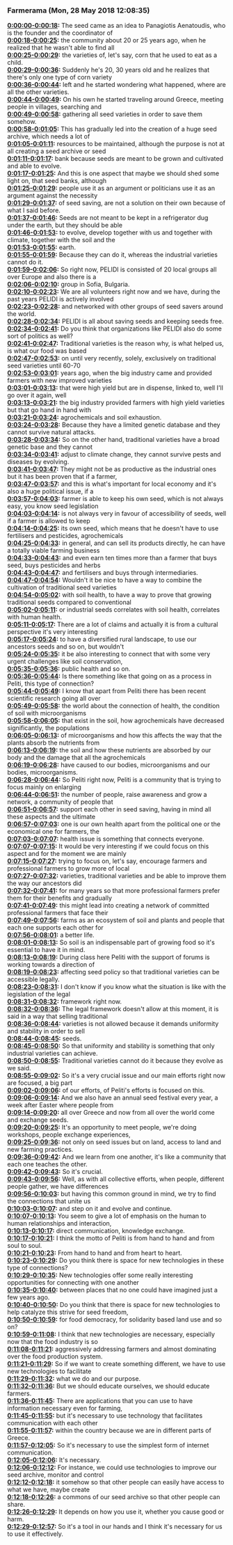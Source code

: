 ### Farmerama  (Mon, 28 May 2018 12:08:35)
**[0:00:00-0:00:18](https://soundcloud.com/farmerama-radio/shorts-grow-observatory-peliti#t=0:00:00):**  The seed came as an idea to Panagiotis Aenatoudis, who is the founder and the coordinator of  
**[0:00:18-0:00:25](https://soundcloud.com/farmerama-radio/shorts-grow-observatory-peliti#t=0:00:18):**  the community about 20 or 25 years ago, when he realized that he wasn't able to find all  
**[0:00:25-0:00:29](https://soundcloud.com/farmerama-radio/shorts-grow-observatory-peliti#t=0:00:25):**  the varieties of, let's say, corn that he used to eat as a child.  
**[0:00:29-0:00:36](https://soundcloud.com/farmerama-radio/shorts-grow-observatory-peliti#t=0:00:29):**  Suddenly he's 20, 30 years old and he realizes that there's only one type of corn variety  
**[0:00:36-0:00:44](https://soundcloud.com/farmerama-radio/shorts-grow-observatory-peliti#t=0:00:36):**  left and he started wondering what happened, where are all the other varieties.  
**[0:00:44-0:00:49](https://soundcloud.com/farmerama-radio/shorts-grow-observatory-peliti#t=0:00:44):**  On his own he started traveling around Greece, meeting people in villages, searching and  
**[0:00:49-0:00:58](https://soundcloud.com/farmerama-radio/shorts-grow-observatory-peliti#t=0:00:49):**  gathering all seed varieties in order to save them somehow.  
**[0:00:58-0:01:05](https://soundcloud.com/farmerama-radio/shorts-grow-observatory-peliti#t=0:00:58):**  This has gradually led into the creation of a huge seed archive, which needs a lot of  
**[0:01:05-0:01:11](https://soundcloud.com/farmerama-radio/shorts-grow-observatory-peliti#t=0:01:05):**  resources to be maintained, although the purpose is not at all creating a seed archive or seed  
**[0:01:11-0:01:17](https://soundcloud.com/farmerama-radio/shorts-grow-observatory-peliti#t=0:01:11):**  bank because seeds are meant to be grown and cultivated and able to evolve.  
**[0:01:17-0:01:25](https://soundcloud.com/farmerama-radio/shorts-grow-observatory-peliti#t=0:01:17):**  And this is one aspect that maybe we should shed some light on, that seed banks, although  
**[0:01:25-0:01:29](https://soundcloud.com/farmerama-radio/shorts-grow-observatory-peliti#t=0:01:25):**  people use it as an argument or politicians use it as an argument against the necessity  
**[0:01:29-0:01:37](https://soundcloud.com/farmerama-radio/shorts-grow-observatory-peliti#t=0:01:29):**  of seed saving, are not a solution on their own because of what I said before.  
**[0:01:37-0:01:46](https://soundcloud.com/farmerama-radio/shorts-grow-observatory-peliti#t=0:01:37):**  Seeds are not meant to be kept in a refrigerator dug under the earth, but they should be able  
**[0:01:46-0:01:53](https://soundcloud.com/farmerama-radio/shorts-grow-observatory-peliti#t=0:01:46):**  to evolve, develop together with us and together with climate, together with the soil and the  
**[0:01:53-0:01:55](https://soundcloud.com/farmerama-radio/shorts-grow-observatory-peliti#t=0:01:53):**  earth.  
**[0:01:55-0:01:59](https://soundcloud.com/farmerama-radio/shorts-grow-observatory-peliti#t=0:01:55):**  Because they can do it, whereas the industrial varieties cannot do it.  
**[0:01:59-0:02:06](https://soundcloud.com/farmerama-radio/shorts-grow-observatory-peliti#t=0:01:59):**  So right now, PELIDI is consisted of 20 local groups all over Europe and also there is a  
**[0:02:06-0:02:10](https://soundcloud.com/farmerama-radio/shorts-grow-observatory-peliti#t=0:02:06):**  group in Sofia, Bulgaria.  
**[0:02:10-0:02:23](https://soundcloud.com/farmerama-radio/shorts-grow-observatory-peliti#t=0:02:10):**  We are all volunteers right now and we have, during the past years PELIDI is actively involved  
**[0:02:23-0:02:28](https://soundcloud.com/farmerama-radio/shorts-grow-observatory-peliti#t=0:02:23):**  and networked with other groups of seed savers around the world.  
**[0:02:28-0:02:34](https://soundcloud.com/farmerama-radio/shorts-grow-observatory-peliti#t=0:02:28):**  PELIDI is all about saving seeds and keeping seeds free.  
**[0:02:34-0:02:41](https://soundcloud.com/farmerama-radio/shorts-grow-observatory-peliti#t=0:02:34):**  Do you think that organizations like PELIDI also do some sort of politics as well?  
**[0:02:41-0:02:47](https://soundcloud.com/farmerama-radio/shorts-grow-observatory-peliti#t=0:02:41):**  Traditional varieties is the reason why, is what helped us, is what our food was based  
**[0:02:47-0:02:53](https://soundcloud.com/farmerama-radio/shorts-grow-observatory-peliti#t=0:02:47):**  on until very recently, solely, exclusively on traditional seed varieties until 60-70  
**[0:02:53-0:03:01](https://soundcloud.com/farmerama-radio/shorts-grow-observatory-peliti#t=0:02:53):**  years ago, when the big industry came and provided farmers with new improved varieties  
**[0:03:01-0:03:13](https://soundcloud.com/farmerama-radio/shorts-grow-observatory-peliti#t=0:03:01):**  that were high yield but are in dispense, linked to, well I'll go over it again, well  
**[0:03:13-0:03:21](https://soundcloud.com/farmerama-radio/shorts-grow-observatory-peliti#t=0:03:13):**  the big industry provided farmers with high yield varieties but that go hand in hand with  
**[0:03:21-0:03:24](https://soundcloud.com/farmerama-radio/shorts-grow-observatory-peliti#t=0:03:21):**  agrochemicals and soil exhaustion.  
**[0:03:24-0:03:28](https://soundcloud.com/farmerama-radio/shorts-grow-observatory-peliti#t=0:03:24):**  Because they have a limited genetic database and they cannot survive natural attacks.  
**[0:03:28-0:03:34](https://soundcloud.com/farmerama-radio/shorts-grow-observatory-peliti#t=0:03:28):**  So on the other hand, traditional varieties have a broad genetic base and they cannot  
**[0:03:34-0:03:41](https://soundcloud.com/farmerama-radio/shorts-grow-observatory-peliti#t=0:03:34):**  adjust to climate change, they cannot survive pests and diseases by evolving.  
**[0:03:41-0:03:47](https://soundcloud.com/farmerama-radio/shorts-grow-observatory-peliti#t=0:03:41):**  They might not be as productive as the industrial ones but it has been proven that if a farmer,  
**[0:03:47-0:03:57](https://soundcloud.com/farmerama-radio/shorts-grow-observatory-peliti#t=0:03:47):**  and this is what's important for local economy and it's also a huge political issue, if a  
**[0:03:57-0:04:03](https://soundcloud.com/farmerama-radio/shorts-grow-observatory-peliti#t=0:03:57):**  farmer is able to keep his own seed, which is not always easy, you know seed legislation  
**[0:04:03-0:04:14](https://soundcloud.com/farmerama-radio/shorts-grow-observatory-peliti#t=0:04:03):**  is not always very in favour of accessibility of seeds, well if a farmer is allowed to keep  
**[0:04:14-0:04:25](https://soundcloud.com/farmerama-radio/shorts-grow-observatory-peliti#t=0:04:14):**  its own seed, which means that he doesn't have to use fertilisers and pesticides, agrochemicals  
**[0:04:25-0:04:33](https://soundcloud.com/farmerama-radio/shorts-grow-observatory-peliti#t=0:04:25):**  in general, and can sell its products directly, he can have a totally viable farming business  
**[0:04:33-0:04:43](https://soundcloud.com/farmerama-radio/shorts-grow-observatory-peliti#t=0:04:33):**  and even earn ten times more than a farmer that buys seed, buys pesticides and herbs  
**[0:04:43-0:04:47](https://soundcloud.com/farmerama-radio/shorts-grow-observatory-peliti#t=0:04:43):**  and fertilisers and buys through intermediaries.  
**[0:04:47-0:04:54](https://soundcloud.com/farmerama-radio/shorts-grow-observatory-peliti#t=0:04:47):**  Wouldn't it be nice to have a way to combine the cultivation of traditional seed varieties  
**[0:04:54-0:05:02](https://soundcloud.com/farmerama-radio/shorts-grow-observatory-peliti#t=0:04:54):**  with soil health, to have a way to prove that growing traditional seeds compared to conventional  
**[0:05:02-0:05:11](https://soundcloud.com/farmerama-radio/shorts-grow-observatory-peliti#t=0:05:02):**  or industrial seeds correlates with soil health, correlates with human health.  
**[0:05:11-0:05:17](https://soundcloud.com/farmerama-radio/shorts-grow-observatory-peliti#t=0:05:11):**  There are a lot of claims and actually it is from a cultural perspective it's very interesting  
**[0:05:17-0:05:24](https://soundcloud.com/farmerama-radio/shorts-grow-observatory-peliti#t=0:05:17):**  to have a diversified rural landscape, to use our ancestors seeds and so on, but wouldn't  
**[0:05:24-0:05:35](https://soundcloud.com/farmerama-radio/shorts-grow-observatory-peliti#t=0:05:24):**  it be also interesting to connect that with some very urgent challenges like soil conservation,  
**[0:05:35-0:05:36](https://soundcloud.com/farmerama-radio/shorts-grow-observatory-peliti#t=0:05:35):**  public health and so on.  
**[0:05:36-0:05:44](https://soundcloud.com/farmerama-radio/shorts-grow-observatory-peliti#t=0:05:36):**  Is there something like that going on as a process in Peliti, this type of connection?  
**[0:05:44-0:05:49](https://soundcloud.com/farmerama-radio/shorts-grow-observatory-peliti#t=0:05:44):**  I know that apart from Peliti there has been recent scientific research going all over  
**[0:05:49-0:05:58](https://soundcloud.com/farmerama-radio/shorts-grow-observatory-peliti#t=0:05:49):**  the world about the connection of health, the condition of soil with microorganisms  
**[0:05:58-0:06:05](https://soundcloud.com/farmerama-radio/shorts-grow-observatory-peliti#t=0:05:58):**  that exist in the soil, how agrochemicals have decreased significantly, the populations  
**[0:06:05-0:06:13](https://soundcloud.com/farmerama-radio/shorts-grow-observatory-peliti#t=0:06:05):**  of microorganisms and how this affects the way that the plants absorb the nutrients from  
**[0:06:13-0:06:19](https://soundcloud.com/farmerama-radio/shorts-grow-observatory-peliti#t=0:06:13):**  the soil and how these nutrients are absorbed by our body and the damage that all the agrochemicals  
**[0:06:19-0:06:28](https://soundcloud.com/farmerama-radio/shorts-grow-observatory-peliti#t=0:06:19):**  have caused to our bodies, microorganisms and our bodies, microorganisms.  
**[0:06:28-0:06:44](https://soundcloud.com/farmerama-radio/shorts-grow-observatory-peliti#t=0:06:28):**  So Peliti right now, Peliti is a community that is trying to focus mainly on enlarging  
**[0:06:44-0:06:51](https://soundcloud.com/farmerama-radio/shorts-grow-observatory-peliti#t=0:06:44):**  the number of people, raise awareness and grow a network, a community of people that  
**[0:06:51-0:06:57](https://soundcloud.com/farmerama-radio/shorts-grow-observatory-peliti#t=0:06:51):**  support each other in seed saving, having in mind all these aspects and the ultimate  
**[0:06:57-0:07:03](https://soundcloud.com/farmerama-radio/shorts-grow-observatory-peliti#t=0:06:57):**  one is our own health apart from the political one or the economical one for farmers, the  
**[0:07:03-0:07:07](https://soundcloud.com/farmerama-radio/shorts-grow-observatory-peliti#t=0:07:03):**  health issue is something that connects everyone.  
**[0:07:07-0:07:15](https://soundcloud.com/farmerama-radio/shorts-grow-observatory-peliti#t=0:07:07):**  It would be very interesting if we could focus on this aspect and for the moment we are mainly  
**[0:07:15-0:07:27](https://soundcloud.com/farmerama-radio/shorts-grow-observatory-peliti#t=0:07:15):**  trying to focus on, let's say, encourage farmers and professional farmers to grow more of local  
**[0:07:27-0:07:32](https://soundcloud.com/farmerama-radio/shorts-grow-observatory-peliti#t=0:07:27):**  varieties, traditional varieties and be able to improve them the way our ancestors did  
**[0:07:32-0:07:41](https://soundcloud.com/farmerama-radio/shorts-grow-observatory-peliti#t=0:07:32):**  for many years so that more professional farmers prefer them for their benefits and gradually  
**[0:07:41-0:07:49](https://soundcloud.com/farmerama-radio/shorts-grow-observatory-peliti#t=0:07:41):**  this might lead into creating a network of committed professional farmers that face their  
**[0:07:49-0:07:56](https://soundcloud.com/farmerama-radio/shorts-grow-observatory-peliti#t=0:07:49):**  farms as an ecosystem of soil and plants and people that each one supports each other for  
**[0:07:56-0:08:01](https://soundcloud.com/farmerama-radio/shorts-grow-observatory-peliti#t=0:07:56):**  a better life.  
**[0:08:01-0:08:13](https://soundcloud.com/farmerama-radio/shorts-grow-observatory-peliti#t=0:08:01):**  So soil is an indispensable part of growing food so it's essential to have it in mind.  
**[0:08:13-0:08:19](https://soundcloud.com/farmerama-radio/shorts-grow-observatory-peliti#t=0:08:13):**  During class here Peliti with the support of forums is working towards a direction of  
**[0:08:19-0:08:23](https://soundcloud.com/farmerama-radio/shorts-grow-observatory-peliti#t=0:08:19):**  affecting seed policy so that traditional varieties can be accessible legally.  
**[0:08:23-0:08:31](https://soundcloud.com/farmerama-radio/shorts-grow-observatory-peliti#t=0:08:23):**  I don't know if you know what the situation is like with the legislation of the legal  
**[0:08:31-0:08:32](https://soundcloud.com/farmerama-radio/shorts-grow-observatory-peliti#t=0:08:31):**  framework right now.  
**[0:08:32-0:08:36](https://soundcloud.com/farmerama-radio/shorts-grow-observatory-peliti#t=0:08:32):**  The legal framework doesn't allow at this moment, it is said in a way that selling traditional  
**[0:08:36-0:08:44](https://soundcloud.com/farmerama-radio/shorts-grow-observatory-peliti#t=0:08:36):**  varieties is not allowed because it demands uniformity and stability in order to sell  
**[0:08:44-0:08:45](https://soundcloud.com/farmerama-radio/shorts-grow-observatory-peliti#t=0:08:44):**  seeds.  
**[0:08:45-0:08:50](https://soundcloud.com/farmerama-radio/shorts-grow-observatory-peliti#t=0:08:45):**  So that uniformity and stability is something that only industrial varieties can achieve.  
**[0:08:50-0:08:55](https://soundcloud.com/farmerama-radio/shorts-grow-observatory-peliti#t=0:08:50):**  Traditional varieties cannot do it because they evolve as we said.  
**[0:08:55-0:09:02](https://soundcloud.com/farmerama-radio/shorts-grow-observatory-peliti#t=0:08:55):**  So it's a very crucial issue and our main efforts right now are focused, a big part  
**[0:09:02-0:09:06](https://soundcloud.com/farmerama-radio/shorts-grow-observatory-peliti#t=0:09:02):**  of our efforts, of Peliti's efforts is focused on this.  
**[0:09:06-0:09:14](https://soundcloud.com/farmerama-radio/shorts-grow-observatory-peliti#t=0:09:06):**  And we also have an annual seed festival every year, a week after Easter where people from  
**[0:09:14-0:09:20](https://soundcloud.com/farmerama-radio/shorts-grow-observatory-peliti#t=0:09:14):**  all over Greece and now from all over the world come and exchange seeds.  
**[0:09:20-0:09:25](https://soundcloud.com/farmerama-radio/shorts-grow-observatory-peliti#t=0:09:20):**  It's an opportunity to meet people, we're doing workshops, people exchange experiences,  
**[0:09:25-0:09:36](https://soundcloud.com/farmerama-radio/shorts-grow-observatory-peliti#t=0:09:25):**  not only on seed issues but on land, access to land and new farming practices.  
**[0:09:36-0:09:42](https://soundcloud.com/farmerama-radio/shorts-grow-observatory-peliti#t=0:09:36):**  And we learn from one another, it's like a community that each one teaches the other.  
**[0:09:42-0:09:43](https://soundcloud.com/farmerama-radio/shorts-grow-observatory-peliti#t=0:09:42):**  So it's crucial.  
**[0:09:43-0:09:56](https://soundcloud.com/farmerama-radio/shorts-grow-observatory-peliti#t=0:09:43):**  Well, as with all collective efforts, when people, different people gather, we have differences  
**[0:09:56-0:10:03](https://soundcloud.com/farmerama-radio/shorts-grow-observatory-peliti#t=0:09:56):**  but having this common ground in mind, we try to find the connections that unite us  
**[0:10:03-0:10:07](https://soundcloud.com/farmerama-radio/shorts-grow-observatory-peliti#t=0:10:03):**  and step on it and evolve and continue.  
**[0:10:07-0:10:13](https://soundcloud.com/farmerama-radio/shorts-grow-observatory-peliti#t=0:10:07):**  You seem to give a lot of emphasis on the human to human relationships and interaction,  
**[0:10:13-0:10:17](https://soundcloud.com/farmerama-radio/shorts-grow-observatory-peliti#t=0:10:13):**  direct communication, knowledge exchange.  
**[0:10:17-0:10:21](https://soundcloud.com/farmerama-radio/shorts-grow-observatory-peliti#t=0:10:17):**  I think the motto of Peliti is from hand to hand and from soul to soul.  
**[0:10:21-0:10:23](https://soundcloud.com/farmerama-radio/shorts-grow-observatory-peliti#t=0:10:21):**  From hand to hand and from heart to heart.  
**[0:10:23-0:10:29](https://soundcloud.com/farmerama-radio/shorts-grow-observatory-peliti#t=0:10:23):**  Do you think there is space for new technologies in these type of connections?  
**[0:10:29-0:10:35](https://soundcloud.com/farmerama-radio/shorts-grow-observatory-peliti#t=0:10:29):**  New technologies offer some really interesting opportunities for connecting with one another  
**[0:10:35-0:10:40](https://soundcloud.com/farmerama-radio/shorts-grow-observatory-peliti#t=0:10:35):**  between places that no one could have imagined just a few years ago.  
**[0:10:40-0:10:50](https://soundcloud.com/farmerama-radio/shorts-grow-observatory-peliti#t=0:10:40):**  Do you think that there is space for new technologies to help catalyze this strive for seed freedom,  
**[0:10:50-0:10:59](https://soundcloud.com/farmerama-radio/shorts-grow-observatory-peliti#t=0:10:50):**  for food democracy, for solidarity based land use and so on?  
**[0:10:59-0:11:08](https://soundcloud.com/farmerama-radio/shorts-grow-observatory-peliti#t=0:10:59):**  I think that new technologies are necessary, especially now that the food industry is so  
**[0:11:08-0:11:21](https://soundcloud.com/farmerama-radio/shorts-grow-observatory-peliti#t=0:11:08):**  aggressively addressing farmers and almost dominating over the food production system.  
**[0:11:21-0:11:29](https://soundcloud.com/farmerama-radio/shorts-grow-observatory-peliti#t=0:11:21):**  So if we want to create something different, we have to use new technologies to facilitate  
**[0:11:29-0:11:32](https://soundcloud.com/farmerama-radio/shorts-grow-observatory-peliti#t=0:11:29):**  what we do and our purpose.  
**[0:11:32-0:11:36](https://soundcloud.com/farmerama-radio/shorts-grow-observatory-peliti#t=0:11:32):**  But we should educate ourselves, we should educate farmers.  
**[0:11:36-0:11:45](https://soundcloud.com/farmerama-radio/shorts-grow-observatory-peliti#t=0:11:36):**  There are applications that you can use to have information necessary even for farming,  
**[0:11:45-0:11:55](https://soundcloud.com/farmerama-radio/shorts-grow-observatory-peliti#t=0:11:45):**  but it's necessary to use technology that facilitates communication with each other  
**[0:11:55-0:11:57](https://soundcloud.com/farmerama-radio/shorts-grow-observatory-peliti#t=0:11:55):**  within the country because we are in different parts of Greece.  
**[0:11:57-0:12:05](https://soundcloud.com/farmerama-radio/shorts-grow-observatory-peliti#t=0:11:57):**  So it's necessary to use the simplest form of internet communication.  
**[0:12:05-0:12:06](https://soundcloud.com/farmerama-radio/shorts-grow-observatory-peliti#t=0:12:05):**  It's necessary.  
**[0:12:06-0:12:12](https://soundcloud.com/farmerama-radio/shorts-grow-observatory-peliti#t=0:12:06):**  For instance, we could use technologies to improve our seed archive, monitor and control  
**[0:12:12-0:12:18](https://soundcloud.com/farmerama-radio/shorts-grow-observatory-peliti#t=0:12:12):**  it somehow so that other people can easily have access to what we have, maybe create  
**[0:12:18-0:12:26](https://soundcloud.com/farmerama-radio/shorts-grow-observatory-peliti#t=0:12:18):**  a commons of our seed archive so that other people can share.  
**[0:12:26-0:12:29](https://soundcloud.com/farmerama-radio/shorts-grow-observatory-peliti#t=0:12:26):**  It depends on how you use it, whether you cause good or harm.  
**[0:12:29-0:12:57](https://soundcloud.com/farmerama-radio/shorts-grow-observatory-peliti#t=0:12:29):**  So it's a tool in our hands and I think it's necessary for us to use it effectively.  